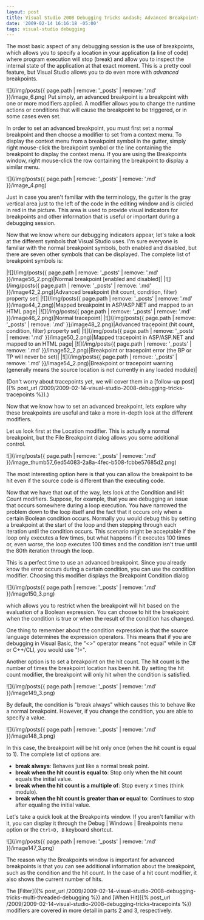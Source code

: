 ```yaml
---
layout: post
title: Visual Studio 2008 Debugging Tricks &ndash; Advanced Breakpoints
date: '2009-02-14 16:16:18 -05:00'
tags: visual-studio debugging
---
```


The most basic aspect of any debugging session is the use of breakpoints, which allows you to specify a location in your application (a line of code) where program execution will stop (break) and allow you to inspect the internal state of the application at that exact moment. This is a pretty cool feature, but Visual Studio allows you to do even more with *advanced* breakpoints.

![](/img/posts{{ page.path | remove: '_posts' | remove: '.md' }}/image_6.png) Put simply, an advanced breakpoint is a breakpoint with one or more modifiers applied. A modifier allows you to change the runtime actions or conditions that will cause the breakpoint to be triggered, or in some cases even set. 

In order to set an advanced breakpoint, you must first set a normal breakpoint and then choose a modifier to set from a context menu. To display the context menu from a breakpoint symbol in the gutter, simply right mouse-click the breakpoint symbol or the line containing the breakpoint to display the context menu. If you are using the Breakpoints window, right mouse-click the row containing the breakpoint to display a similar menu.

![](/img/posts{{ page.path | remove: '_posts' | remove: '.md' }}/image_4.png)

Just in case you aren't familiar with the terminology, the gutter is the gray vertical area just to the left of the code in the editing window and is circled in red in the picture. This area is used to provide visual indicators for breakpoints and other information that is useful or important during a debugging session.

Now that we know where our debugging indicators appear, let's take a look at the different symbols that Visual Studio uses. I'm sure everyone is familiar with the normal breakpoint symbols, both enabled and disabled, but there are seven other symbols that can be displayed. The complete list of breakpoint symbols is:

|![](/img/posts{{ page.path | remove: '_posts' | remove: '.md' }}/image56_2.png)|Normal breakpoint [enabled and disabled]|
|![](/img/posts{{ page.path | remove: '_posts' | remove: '.md' }}/image42_2.png)|Advanced breakpoint (hit count, condition, filter) property set|
|![](/img/posts{{ page.path | remove: '_posts' | remove: '.md' }}/image44_2.png)|Mapped breakpoint in ASP/ASP.NET and mapped to an HTML page|
|![](/img/posts{{ page.path | remove: '_posts' | remove: '.md' }}/image46_2.png)|Normal tracepoint|
|![](/img/posts{{ page.path | remove: '_posts' | remove: '.md' }}/image48_2.png)|Advanced tracepoint (hit count, condition, filter) property set|
|![](/img/posts{{ page.path | remove: '_posts' | remove: '.md' }}/image50_2.png)|Mapped tracepoint in ASP/ASP.NET and mapped to an HTML page|
|![](/img/posts{{ page.path | remove: '_posts' | remove: '.md' }}/image52_2.png)|Breakpoint or tracepoint error (the BP or TP will never be set)|
|![](/img/posts{{ page.path | remove: '_posts' | remove: '.md' }}/image54_2.png)|Breakpoint or tracepoint warning (generally means the source location is not currently in any loaded module)|

(Don't worry about tracepoints yet, we will cover them in a [follow-up post]({% post_url /2009/2009-02-14-visual-studio-2008-debugging-tricks-tracepoints %}).)

Now that we know how to set an advanced breakpoint, lets explore why these breakpoints are useful and take a more in-depth look at the different modifiers.

Let us look first at the Location modifier. This is actually a normal breakpoint, but the File Breakpoint dialog allows you some additional control.

![](/img/posts{{ page.path | remove: '_posts' | remove: '.md' }}/image_thumb57_6ed54083-2a8a-4fec-b508-fcbbe57685d2.png) 

The most interesting option here is that you can allow the breakpoint to be hit even if the source code is different than the executing code.

Now that we have that out of the way, lets look at the Condition and Hit Count modifiers. Suppose, for example, that you are debugging an issue that occurs somewhere during a loop execution. You have narrowed the problem down to the loop itself and the fact that it occurs only when a certain Boolean condition occurs. Normally you would debug this by setting a breakpoint at the start of the loop and then stepping through each iteration until the condition occurs. This scenario might be acceptable if the loop only executes a few times, but what happens if it executes 100 times or, even worse, the loop executes 100 times and the condition isn't true until the 80th iteration through the loop.

This is a perfect time to use an advanced breakpoint. Since you already know the error occurs during a certain condition, you can use the condition modifier. Choosing this modifier displays the Breakpoint Condition dialog  

![](/img/posts{{ page.path | remove: '_posts' | remove: '.md' }}/image150_3.png) 

which allows you to restrict when the breakpoint will hit based on the evaluation of a Boolean expression. You can choose to hit the breakpoint when the condition is true or when the result of the condition has changed.

One thing to remember about the condition expression is that the source language determines the expression operators. This means that if you are debugging in Visual Basic, the "<>" operator means "not equal" while in C# or C++/CLI, you would use "!=".

Another option is to set a breakpoint on the hit count. The hit count is the number of times the breakpoint location has been hit. By setting the hit count modifier, the breakpoint will only hit when the condition is satisfied. 

![](/img/posts{{ page.path | remove: '_posts' | remove: '.md' }}/image149_3.png) 

By default, the condition is "break always" which causes this to behave like a normal breakpoint. However, if you change the condition, you are able to specify a value.

![](/img/posts{{ page.path | remove: '_posts' | remove: '.md' }}/image148_3.png) 

In this case, the breakpoint will be hit only once (when the hit count is equal to 1). The complete list of options are:

* **break always**: Behaves just like a normal break point.
* **break when the hit count is equal to**: Stop only when the hit count equals the initial value.
* **break when the hit count is a multiple of**: Stop every *x* times (think modulo).
* **break when the hit count is greater than or equal to**: Continues to stop after equaling the initial value.  

Let's take a quick look at the Breakpoints window. If you aren't familiar with it, you can display it through the Debug \| Windows \| Breakpoints menu option or the `Ctrl+D, B` keyboard shortcut. 

![](/img/posts{{ page.path | remove: '_posts' | remove: '.md' }}/image147_3.png) 

The reason why the Breakpoints window is important for advanced breakpoints is that you can see additional information about the breakpoint, such as the condition and the hit count. In the case of a hit count modifier, it also shows the current number of hits.

The [Filter]({% post_url /2009/2009-02-14-visual-studio-2008-debugging-tricks-multi-threaded-debugging %}) and [When Hit]({% post_url /2009/2009-02-14-visual-studio-2008-debugging-tricks-tracepoints %}) modifiers are covered in more detail in parts 2 and 3, respectively.
